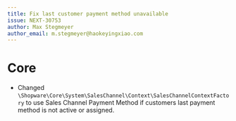 ```yaml
---
title: Fix last customer payment method unavailable
issue: NEXT-30753
author: Max Stegmeyer
author_email: m.stegmeyer@haokeyingxiao.com
---
```

# Core
* Changed `\Shopware\Core\System\SalesChannel\Context\SalesChannelContextFactory` to use Sales Channel Payment Method if customers last payment method is not active or assigned.
